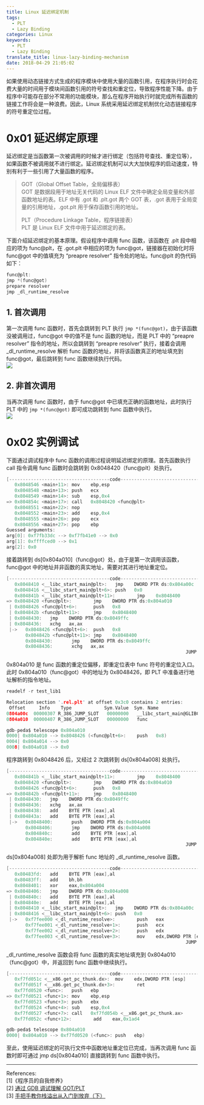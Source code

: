 ```yaml
---
title: Linux 延迟绑定机制
tags:
  - PLT
  - Lazy Binding
categories: Linux
keywords:
  - PLT
  - Lazy Binding
translate_title: linux-lazy-binding-mechanism
date: 2018-04-29 21:05:02
---
```


如果使用动态链接方式生成的程序模块中使用大量的函数引用，在程序执行时会花费大量的时间用于模块间函数引用的符号查找和重定位，导致程序性能下降。由于程序中可能存在部分不常用的功能模块，那么在程序开始执行时就完成所有函数的链接工作将会是一种浪费。因此，Linux 系统采用延迟绑定机制优化动态链接程序的符号重定位过程。

# 0x01 延迟绑定原理
延迟绑定是当函数第一次被调用的时候才进行绑定（包括符号查找、重定位等），如果函数不被调用就不进行绑定。延迟绑定机制可以大大加快程序的启动速度，特别有利于一些引用了大量函数的程序。
>GOT（Global Offset Table，全局偏移表）    
GOT 是数据段用于地址无关代码的 Linux ELF 文件中确定全局变量和外部函数地址的表。ELF 中有 .got 和 .plt.got 两个 GOT 表，.got 表用于全局变量的引用地址，.got.plt 用于保存函数引用的地址。  
>   
>PLT（Procedure Linkage Table，程序链接表）    
PLT 是 Linux ELF 文件中用于延迟绑定的表。

下面介绍延迟绑定的基本原理。假设程序中调用 func 函数，该函数在 .plt 段中相应的项为 func@plt，在 .got.plt 中相应的项为 func@got，链接器在初始化时将 func@got 中的值填充为 “preapre resolver” 指令处的地址。func@plt 的伪代码如下：
```C
func@plt:
jmp *(func@got)
prepare resolver
jmp _dl_runtime_resolve
```
## 1. 首次调用
第一次调用 func 函数时，首先会跳转到 PLT 执行 `jmp *(func@got)`，由于该函数没被调用过，func@got 中的值不是 func 函数的地址，而是 PLT 中的 “preapre resolver” 指令的地址，所以会跳转到 “preapre resolver” 执行，接着会调用 \_dl_runtime_resolve 解析 func 函数的地址，并将该函数真正的地址填充到 func@got，最后跳转到 func 函数继续执行代码。    
![](https://hexo-1253637093.cos.ap-guangzhou.myqcloud.com/18-4-29/78087498.jpg)    

## 2. 非首次调用
当再次调用 func 函数时，由于 func@got 中已填充正确的函数地址，此时执行 PLT 中的 `jmp *(func@got)` 即可成功跳转到 func 函数中执行。    
![](https://hexo-1253637093.cos.ap-guangzhou.myqcloud.com/18-4-29/26402902.jpg)    

# 0x02 实例调试
下面通过调试程序中 func 函数的调用过程说明延迟绑定的原理。首先函数执行 call 指令调用 func 函数时会跳转到 0x8048420（func@plt）处执行。
```C
[-------------------------------------code-------------------------------------]
   0x8048546 <main+11>: mov    ebp,esp
   0x8048548 <main+13>: push   ecx
   0x8048549 <main+14>: sub    esp,0x4
=> 0x804854c <main+17>: call   0x8048420 <func@plt>
   0x8048551 <main+22>: nop
   0x8048552 <main+23>: add    esp,0x4
   0x8048555 <main+26>: pop    ecx
   0x8048556 <main+27>: pop    ebp
Guessed arguments:
arg[0]: 0xf7fb33dc --> 0xf7fb41e0 --> 0x0
arg[1]: 0xffffced0 --> 0x1
arg[2]: 0x0
```
接着跳转到 ds[0x804a010]（func@got）处，由于是第一次调用该函数，func@got 中的地址并非函数的真实地址，需要对其进行地址重定位。
```C
[-------------------------------------code-------------------------------------]
   0x8048410 <__libc_start_main@plt>:   jmp    DWORD PTR ds:0x804a00c
   0x8048416 <__libc_start_main@plt+6>: push   0x0
   0x804841b <__libc_start_main@plt+11>:        jmp    0x8048400
=> 0x8048420 <func@plt>:        jmp    DWORD PTR ds:0x804a010
 | 0x8048426 <func@plt+6>:      push   0x8
 | 0x804842b <func@plt+11>:     jmp    0x8048400
 | 0x8048430:   jmp    DWORD PTR ds:0x8049ffc
 | 0x8048436:   xchg   ax,ax
 |->   0x8048426 <func@plt+6>:  push   0x8
       0x804842b <func@plt+11>: jmp    0x8048400
       0x8048430:       jmp    DWORD PTR ds:0x8049ffc
       0x8048436:       xchg   ax,ax
                                                                  JUMP is taken
```
0x804a010 是 func 函数的重定位偏移，即重定位表中 func 符号的重定位入口。此时 0x804a010（func@got）中的地址为 0x8048426，即 PLT 中准备进行地址解析的指令地址。
```C
readelf -r test_lib1

Relocation section '.rel.plt' at offset 0x3c0 contains 2 entries:
 Offset     Info    Type            Sym.Value  Sym. Name
0804a00c  00000307 R_386_JUMP_SLOT   00000000   __libc_start_main@GLIBC_2.0
0804a010  00000407 R_386_JUMP_SLOT   00000000   func

gdb-peda$ telescope 0x804a010
0000| 0x804a010 --> 0x8048426 (<func@plt+6>:    push   0x8)
0004| 0x804a014 --> 0x0
0008| 0x804a018 --> 0x0
```
程序跳转到 0x8048426 后，又经过 2 次跳转到 ds[0x804a008] 处执行。
```C
[-------------------------------------code-------------------------------------]
   0x804841b <__libc_start_main@plt+11>:        jmp    0x8048400
   0x8048420 <func@plt>:        jmp    DWORD PTR ds:0x804a010
   0x8048426 <func@plt+6>:      push   0x8
=> 0x804842b <func@plt+11>:     jmp    0x8048400
 | 0x8048430:   jmp    DWORD PTR ds:0x8049ffc
 | 0x8048436:   xchg   ax,ax
 | 0x8048438:   add    BYTE PTR [eax],al
 | 0x804843a:   add    BYTE PTR [eax],al
 |->   0x8048400:       push   DWORD PTR ds:0x804a004
       0x8048406:       jmp    DWORD PTR ds:0x804a008
       0x804840c:       add    BYTE PTR [eax],al
       0x804840e:       add    BYTE PTR [eax],al
                                                                  JUMP is taken
```
ds[0x804a008] 处即为用于解析 func 地址的 \_dl_runtime_resolve 函数。
```C
[-------------------------------------code-------------------------------------]
   0x80483fd:   add    BYTE PTR [eax],al
   0x80483ff:   add    bh,bh
   0x8048401:   xor    eax,0x804a004
=> 0x8048406:   jmp    DWORD PTR ds:0x804a008
 | 0x804840c:   add    BYTE PTR [eax],al
 | 0x804840e:   add    BYTE PTR [eax],al
 | 0x8048410 <__libc_start_main@plt>:   jmp    DWORD PTR ds:0x804a00c
 | 0x8048416 <__libc_start_main@plt+6>: push   0x0
 |->   0xf7fee000 <_dl_runtime_resolve>:        push   eax
       0xf7fee001 <_dl_runtime_resolve+1>:      push   ecx
       0xf7fee002 <_dl_runtime_resolve+2>:      push   edx
       0xf7fee003 <_dl_runtime_resolve+3>:      mov    edx,DWORD PTR [esp+0x10]
                                                                  JUMP is taken
```
\_dl_runtime_resolve 函数会将 func 函数的真实地址填充到 0x804a010（func@got）中，并返回到 func 函数中继续执行。
```C
[-------------------------------------code-------------------------------------]
   0xf7fd051c <__x86.get_pc_thunk.dx>:  mov    edx,DWORD PTR [esp]
   0xf7fd051f <__x86.get_pc_thunk.dx+3>:        ret    
   0xf7fd0520 <func>:   push   ebp
=> 0xf7fd0521 <func+1>: mov    ebp,esp
   0xf7fd0523 <func+3>: push   ebx
   0xf7fd0524 <func+4>: sub    esp,0x4
   0xf7fd0527 <func+7>: call   0xf7fd054b <__x86.get_pc_thunk.ax>
   0xf7fd052c <func+12>:        add    eax,0x1ad4

gdb-peda$ telescope 0x804a010
0000| 0x804a010 --> 0xf7fd0520 (<func>: push   ebp)
```
至此，使用延迟绑定的可执行文件中函数地址重定位已完成，当再次调用 func 函数时即可通过 jmp ds[0x804a010] 直接跳转到 func 函数中执行。
____
References:    
[1]《程序员的自我修养》      
[2] [通过 GDB 调试理解 GOT/PLT](http://rickgray.me/2015/08/07/use-gdb-to-study-got-and-plt/)   
[3] [手把手教你栈溢出从入门到放弃（下）](https://zhuanlan.zhihu.com/p/25892385)
